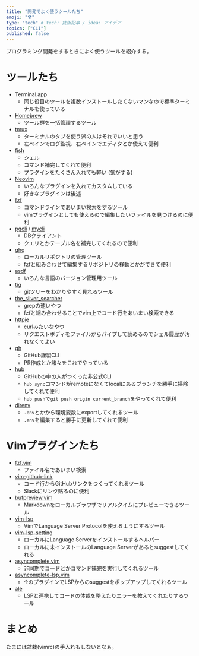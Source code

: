 ```yaml
---
title: "開発でよく使うツールたち"
emoji: "🛠️"
type: "tech" # tech: 技術記事 / idea: アイデア
topics: ["CLI"]
published: false
---
```


プログラミング開発をするときによく使うツールを紹介する。

# ツールたち

- Terminal.app
    - 同じ役目のツールを複数インストールしたくないマンなので標準ターミナルを使っている
- [Homebrew](https://brew.sh/index_ja)
    - ツール群を一括管理するツール
- [tmux](https://github.com/tmux/tmux)
    - ターミナルのタブを使う派の人はそれでいいと思う
    - 左ペインでログ監視、右ペインでエディタとか使えて便利
- [fish](https://github.com/fish-shell/fish-shell)
    - シェル
    - コマンド補完してくれて便利
    - プラグインをたくさん入れても軽い (気がする)
- [Neovim](https://github.com/neovim/neovim)
    - いろんなプラグインを入れてカスタムしている
    - 好きなプラグインは後述
- [fzf](https://github.com/junegunn/fzf)
    - コマンドラインであいまい検索をするツール
    - vimプラグインとしても使えるので編集したいファイルを見つけるのに便利
- [pgcli](https://github.com/dbcli/pgcli) / [mycli](https://github.com/dbcli/mycli)
    - DBクライアント
    - クエリとかテーブル名を補完してくれるので便利
- [ghq](https://github.com/x-motemen/ghq)
    - ローカルリポジトリの管理ツール
    - fzfと組み合わせて編集するリポジトリの移動とかができて便利
- [asdf](https://github.com/asdf-vm/asdf)
    - いろんな言語のバージョン管理用ツール
- [tig](https://github.com/jonas/tig)
    - gitツリーをわかりやすく見れるツール
- [the_silver_searcher](https://github.com/ggreer/the_silver_searcher)
    - grepの速いやつ
    - fzfと組み合わせることでvim上でコード行をあいまい検索できる
- [httpie](https://github.com/httpie/httpie)
    - curlみたいなやつ
    - リクエストボディをファイルからパイプして読めるのでシェル履歴が汚れなくてよい
- [gh](https://github.com/cli/cli)
    - GitHub謹製CLI
    - PR作成とか諸々をこれでやっている
- [hub](https://github.com/github/hub)
    - GitHubの中の人がつくった非公式CLI
    - `hub sync`コマンドがremoteになくてlocalにあるブランチを勝手に掃除してくれて便利
    - `hub push`で`git push origin current_branch`をやってくれて便利
- [direnv](https://github.com/direnv/direnv)
    - `.env`とかから環境変数にexportしてくれるツール
    - `.env`を編集すると勝手に更新してくれて便利

# Vimプラグインたち

- [fzf.vim](https://github.com/junegunn/fzf.vim)
    - ファイル名であいまい検索
- [vim-github-link](https://github.com/knsh14/vim-github-link)
    - コード行からGitHubリンクをつくってくれるツール
    - Slackにリンク貼るのに便利
- [bufpreview.vim](https://github.com/kat0h/bufpreview.vim)
    - Markdownをローカルブラウザでリアルタイムにプレビューできるツール
- [vim-lsp](https://github.com/prabirshrestha/vim-lsp)
    - VimでLanguage Server Protocolを使えるようにするツール
- [vim-lsp-setting](https://github.com/mattn/vim-lsp-settings)
    - ローカルにLanguage Serverをインストールするヘルパー
    - ローカルに未インストールのLanguage Serverがあるとsuggestしてくれる
- [asyncomplete.vim](https://github.com/prabirshrestha/asyncomplete.vim)
    - 非同期でコードとかコマンド補完を実行してくれるツール
- [asyncomplete-lsp.vim](https://github.com/prabirshrestha/asyncomplete-lsp.vim)
    - ↑のプラグインでLSPからのsuggestをポップアップしてくれるツール
- [ale](https://github.com/dense-analysis/ale)
    - LSPと連携してコードの体裁を整えたりエラーを教えてくれたりするツール

# まとめ

たまには盆栽(vimrc)の手入れもしないとなぁ。
